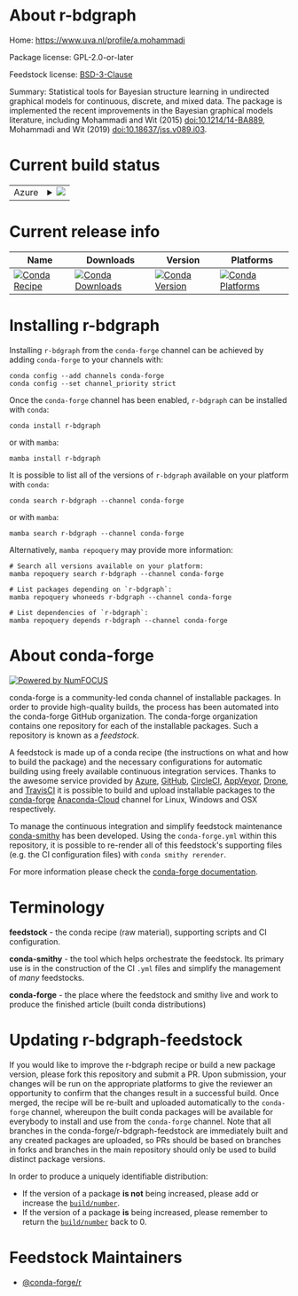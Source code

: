 About r-bdgraph
===============

Home: https://www.uva.nl/profile/a.mohammadi

Package license: GPL-2.0-or-later

Feedstock license: [BSD-3-Clause](https://github.com/conda-forge/r-bdgraph-feedstock/blob/main/LICENSE.txt)

Summary: Statistical tools for Bayesian structure learning in undirected graphical models for continuous, discrete, and mixed data. The package is implemented the recent improvements in the Bayesian graphical models literature, including Mohammadi and Wit (2015) <doi:10.1214/14-BA889>, Mohammadi and Wit (2019) <doi:10.18637/jss.v089.i03>.

Current build status
====================


<table>
    
  <tr>
    <td>Azure</td>
    <td>
      <details>
        <summary>
          <a href="https://dev.azure.com/conda-forge/feedstock-builds/_build/latest?definitionId=8900&branchName=main">
            <img src="https://dev.azure.com/conda-forge/feedstock-builds/_apis/build/status/r-bdgraph-feedstock?branchName=main">
          </a>
        </summary>
        <table>
          <thead><tr><th>Variant</th><th>Status</th></tr></thead>
          <tbody><tr>
              <td>linux_64_r_base4.0</td>
              <td>
                <a href="https://dev.azure.com/conda-forge/feedstock-builds/_build/latest?definitionId=8900&branchName=main">
                  <img src="https://dev.azure.com/conda-forge/feedstock-builds/_apis/build/status/r-bdgraph-feedstock?branchName=main&jobName=linux&configuration=linux_64_r_base4.0" alt="variant">
                </a>
              </td>
            </tr><tr>
              <td>linux_64_r_base4.1</td>
              <td>
                <a href="https://dev.azure.com/conda-forge/feedstock-builds/_build/latest?definitionId=8900&branchName=main">
                  <img src="https://dev.azure.com/conda-forge/feedstock-builds/_apis/build/status/r-bdgraph-feedstock?branchName=main&jobName=linux&configuration=linux_64_r_base4.1" alt="variant">
                </a>
              </td>
            </tr><tr>
              <td>osx_64_r_base4.0</td>
              <td>
                <a href="https://dev.azure.com/conda-forge/feedstock-builds/_build/latest?definitionId=8900&branchName=main">
                  <img src="https://dev.azure.com/conda-forge/feedstock-builds/_apis/build/status/r-bdgraph-feedstock?branchName=main&jobName=osx&configuration=osx_64_r_base4.0" alt="variant">
                </a>
              </td>
            </tr><tr>
              <td>osx_64_r_base4.1</td>
              <td>
                <a href="https://dev.azure.com/conda-forge/feedstock-builds/_build/latest?definitionId=8900&branchName=main">
                  <img src="https://dev.azure.com/conda-forge/feedstock-builds/_apis/build/status/r-bdgraph-feedstock?branchName=main&jobName=osx&configuration=osx_64_r_base4.1" alt="variant">
                </a>
              </td>
            </tr><tr>
              <td>win_64_r_base4.0</td>
              <td>
                <a href="https://dev.azure.com/conda-forge/feedstock-builds/_build/latest?definitionId=8900&branchName=main">
                  <img src="https://dev.azure.com/conda-forge/feedstock-builds/_apis/build/status/r-bdgraph-feedstock?branchName=main&jobName=win&configuration=win_64_r_base4.0" alt="variant">
                </a>
              </td>
            </tr><tr>
              <td>win_64_r_base4.1</td>
              <td>
                <a href="https://dev.azure.com/conda-forge/feedstock-builds/_build/latest?definitionId=8900&branchName=main">
                  <img src="https://dev.azure.com/conda-forge/feedstock-builds/_apis/build/status/r-bdgraph-feedstock?branchName=main&jobName=win&configuration=win_64_r_base4.1" alt="variant">
                </a>
              </td>
            </tr>
          </tbody>
        </table>
      </details>
    </td>
  </tr>
</table>

Current release info
====================

| Name | Downloads | Version | Platforms |
| --- | --- | --- | --- |
| [![Conda Recipe](https://img.shields.io/badge/recipe-r--bdgraph-green.svg)](https://anaconda.org/conda-forge/r-bdgraph) | [![Conda Downloads](https://img.shields.io/conda/dn/conda-forge/r-bdgraph.svg)](https://anaconda.org/conda-forge/r-bdgraph) | [![Conda Version](https://img.shields.io/conda/vn/conda-forge/r-bdgraph.svg)](https://anaconda.org/conda-forge/r-bdgraph) | [![Conda Platforms](https://img.shields.io/conda/pn/conda-forge/r-bdgraph.svg)](https://anaconda.org/conda-forge/r-bdgraph) |

Installing r-bdgraph
====================

Installing `r-bdgraph` from the `conda-forge` channel can be achieved by adding `conda-forge` to your channels with:

```
conda config --add channels conda-forge
conda config --set channel_priority strict
```

Once the `conda-forge` channel has been enabled, `r-bdgraph` can be installed with `conda`:

```
conda install r-bdgraph
```

or with `mamba`:

```
mamba install r-bdgraph
```

It is possible to list all of the versions of `r-bdgraph` available on your platform with `conda`:

```
conda search r-bdgraph --channel conda-forge
```

or with `mamba`:

```
mamba search r-bdgraph --channel conda-forge
```

Alternatively, `mamba repoquery` may provide more information:

```
# Search all versions available on your platform:
mamba repoquery search r-bdgraph --channel conda-forge

# List packages depending on `r-bdgraph`:
mamba repoquery whoneeds r-bdgraph --channel conda-forge

# List dependencies of `r-bdgraph`:
mamba repoquery depends r-bdgraph --channel conda-forge
```


About conda-forge
=================

[![Powered by
NumFOCUS](https://img.shields.io/badge/powered%20by-NumFOCUS-orange.svg?style=flat&colorA=E1523D&colorB=007D8A)](https://numfocus.org)

conda-forge is a community-led conda channel of installable packages.
In order to provide high-quality builds, the process has been automated into the
conda-forge GitHub organization. The conda-forge organization contains one repository
for each of the installable packages. Such a repository is known as a *feedstock*.

A feedstock is made up of a conda recipe (the instructions on what and how to build
the package) and the necessary configurations for automatic building using freely
available continuous integration services. Thanks to the awesome service provided by
[Azure](https://azure.microsoft.com/en-us/services/devops/), [GitHub](https://github.com/),
[CircleCI](https://circleci.com/), [AppVeyor](https://www.appveyor.com/),
[Drone](https://cloud.drone.io/welcome), and [TravisCI](https://travis-ci.com/)
it is possible to build and upload installable packages to the
[conda-forge](https://anaconda.org/conda-forge) [Anaconda-Cloud](https://anaconda.org/)
channel for Linux, Windows and OSX respectively.

To manage the continuous integration and simplify feedstock maintenance
[conda-smithy](https://github.com/conda-forge/conda-smithy) has been developed.
Using the ``conda-forge.yml`` within this repository, it is possible to re-render all of
this feedstock's supporting files (e.g. the CI configuration files) with ``conda smithy rerender``.

For more information please check the [conda-forge documentation](https://conda-forge.org/docs/).

Terminology
===========

**feedstock** - the conda recipe (raw material), supporting scripts and CI configuration.

**conda-smithy** - the tool which helps orchestrate the feedstock.
                   Its primary use is in the construction of the CI ``.yml`` files
                   and simplify the management of *many* feedstocks.

**conda-forge** - the place where the feedstock and smithy live and work to
                  produce the finished article (built conda distributions)


Updating r-bdgraph-feedstock
============================

If you would like to improve the r-bdgraph recipe or build a new
package version, please fork this repository and submit a PR. Upon submission,
your changes will be run on the appropriate platforms to give the reviewer an
opportunity to confirm that the changes result in a successful build. Once
merged, the recipe will be re-built and uploaded automatically to the
`conda-forge` channel, whereupon the built conda packages will be available for
everybody to install and use from the `conda-forge` channel.
Note that all branches in the conda-forge/r-bdgraph-feedstock are
immediately built and any created packages are uploaded, so PRs should be based
on branches in forks and branches in the main repository should only be used to
build distinct package versions.

In order to produce a uniquely identifiable distribution:
 * If the version of a package **is not** being increased, please add or increase
   the [``build/number``](https://docs.conda.io/projects/conda-build/en/latest/resources/define-metadata.html#build-number-and-string).
 * If the version of a package **is** being increased, please remember to return
   the [``build/number``](https://docs.conda.io/projects/conda-build/en/latest/resources/define-metadata.html#build-number-and-string)
   back to 0.

Feedstock Maintainers
=====================

* [@conda-forge/r](https://github.com/conda-forge/r/)


